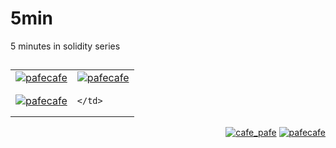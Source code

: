# 5min
5 minutes in solidity series

##

<table>
    <tr>
    <td>
    <a href="https://github.com/mosi-sol/5min" target="blank">
    <img src="https://img.shields.io/badge/episide%2001-Donation.sol-black?style=flat-square&logo=solidity&logoColor=black" alt="pafecafe" /></a> 
    </td>
    <td>
    <a href="https://github.com/mosi-sol/5min" target="blank">
    <img src="https://img.shields.io/badge/episide%2002-SpilitterShare.sol-black?style=flat-square&logo=solidity&logoColor=black" alt="pafecafe" /></a> 
    </td>
  </tr>
    <tr>
    <td>
    <a href="https://github.com/mosi-sol/5min" target="blank">
    <img src="https://img.shields.io/badge/episide%2003-DBank.sol-black?style=flat-square&logo=solidity&logoColor=black" alt="pafecafe" /></a> 
    </td>
    <td> 
        
    </td>
  </tr>
</table>

<p align="right"> 
    <a href="https://github.com/mosi-sol/5min" target="blank">
    <img src="https://img.shields.io/badge/5%20min-series-blue?style=flat" alt="cafe_pafe" /></a> 
    <a href="https://github.com/mosi-sol/5min" target="blank">
    <img src="https://img.shields.io/github/license/mosi-sol/live-contracts" alt="pafecafe" /></a>                                  
</p>
